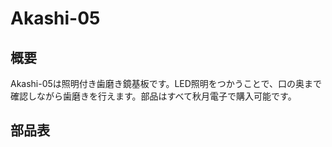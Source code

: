 # Akashi-05

## 概要
Akashi-05は照明付き歯磨き鏡基板です。LED照明をつかうことで、口の奥まで確認しながら歯磨きを行えます。部品はすべて秋月電子で購入可能です。


## 部品表

